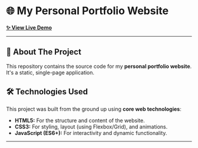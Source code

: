 # 🌐 My Personal Portfolio Website

[**✨ View Live Demo**](https://kavinsprojects.github.io/my-portfolio/)

---

## 📖 About The Project

This repository contains the source code for my **personal portfolio website**.  
It's a static, single-page application.  


## 🛠️ Technologies Used

This project was built from the ground up using **core web technologies**:

- **HTML5:** For the structure and content of the website.  
- **CSS3:** For styling, layout (using Flexbox/Grid), and animations.  
- **JavaScript (ES6+):** For interactivity and dynamic functionality.

---

